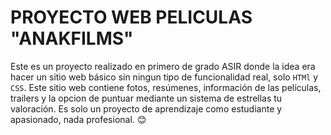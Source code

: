 # PROYECTO WEB PELICULAS "ANAKFILMS"
Este es un proyecto realizado en primero de grado ASIR donde la idea era hacer un sitio web básico sin ningun tipo de funcionalidad real, solo `HTMl` y `CSS`. Este sitio web contiene fotos, resúmenes, información de las películas, trailers y la opcion de puntuar mediante un sistema de estrellas tu valoración. Es solo un proyecto de aprendizaje como estudiante y apasionado, nada profesional. 😊
